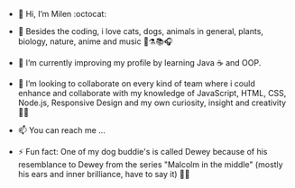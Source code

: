 - 👋 Hi, I’m Milen :octocat:
  
- 👀 Besides the coding, i love cats, dogs, animals in general, plants, biology, nature, anime and music 🐾⚗️📚🎧
  
- 🌱 I’m currently improving my profile by learning Java ☕ and OOP. 

- 💞️ I’m looking to collaborate on every kind of team where i could enhance and collaborate with my knowledge of JavaScript, HTML, CSS, Node.js, Responsive Design and my own curiosity, insight and creativity 🚀💥
  
- 📫 You can reach me ...

- ⚡ Fun fact: One of my dog buddie's is called Dewey because of his resemblance to Dewey from the series "Malcolm in the middle" (mostly his ears and inner brilliance, have to say it) 🐶💙

<!---
MilenPG/MilenPG is a ✨ special ✨ repository because its `README.md` (this file) appears on your GitHub profile.
You can click the Preview link to take a look at your changes.
--->
